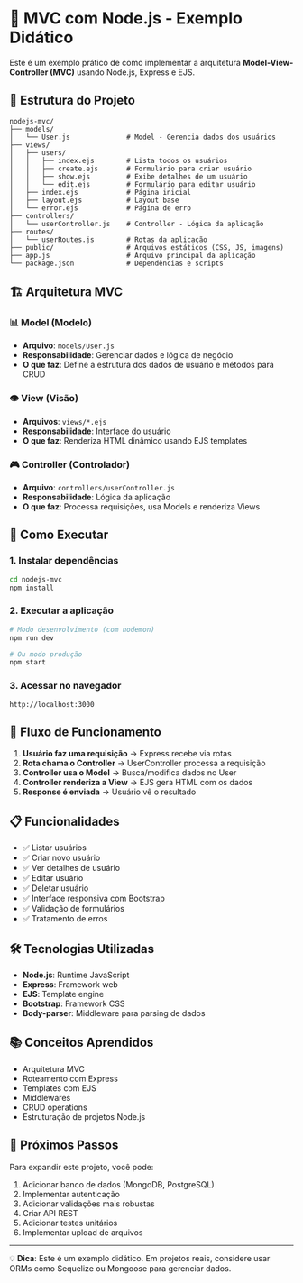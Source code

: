 # 🚀 MVC com Node.js - Exemplo Didático

Este é um exemplo prático de como implementar a arquitetura **Model-View-Controller (MVC)** usando Node.js, Express e EJS.

## 📁 Estrutura do Projeto

```
nodejs-mvc/
├── models/
│   └── User.js              # Model - Gerencia dados dos usuários
├── views/
│   ├── users/
│   │   ├── index.ejs        # Lista todos os usuários
│   │   ├── create.ejs       # Formulário para criar usuário
│   │   ├── show.ejs         # Exibe detalhes de um usuário
│   │   └── edit.ejs         # Formulário para editar usuário
│   ├── index.ejs            # Página inicial
│   ├── layout.ejs           # Layout base
│   └── error.ejs            # Página de erro
├── controllers/
│   └── userController.js    # Controller - Lógica da aplicação
├── routes/
│   └── userRoutes.js        # Rotas da aplicação
├── public/                  # Arquivos estáticos (CSS, JS, imagens)
├── app.js                   # Arquivo principal da aplicação
└── package.json             # Dependências e scripts
```

## 🏗️ Arquitetura MVC

### 📊 Model (Modelo)
- **Arquivo**: `models/User.js`
- **Responsabilidade**: Gerenciar dados e lógica de negócio
- **O que faz**: Define a estrutura dos dados de usuário e métodos para CRUD

### 👁️ View (Visão)
- **Arquivos**: `views/*.ejs`
- **Responsabilidade**: Interface do usuário
- **O que faz**: Renderiza HTML dinâmico usando EJS templates

### 🎮 Controller (Controlador)
- **Arquivo**: `controllers/userController.js`
- **Responsabilidade**: Lógica da aplicação
- **O que faz**: Processa requisições, usa Models e renderiza Views

## 🚀 Como Executar

### 1. Instalar dependências
```bash
cd nodejs-mvc
npm install
```

### 2. Executar a aplicação
```bash
# Modo desenvolvimento (com nodemon)
npm run dev

# Ou modo produção
npm start
```

### 3. Acessar no navegador
```
http://localhost:3000
```

## 🔄 Fluxo de Funcionamento

1. **Usuário faz uma requisição** → Express recebe via rotas
2. **Rota chama o Controller** → UserController processa a requisição
3. **Controller usa o Model** → Busca/modifica dados no User
4. **Controller renderiza a View** → EJS gera HTML com os dados
5. **Response é enviada** → Usuário vê o resultado

## 📋 Funcionalidades

- ✅ Listar usuários
- ✅ Criar novo usuário
- ✅ Ver detalhes de usuário
- ✅ Editar usuário
- ✅ Deletar usuário
- ✅ Interface responsiva com Bootstrap
- ✅ Validação de formulários
- ✅ Tratamento de erros

## 🛠️ Tecnologias Utilizadas

- **Node.js**: Runtime JavaScript
- **Express**: Framework web
- **EJS**: Template engine
- **Bootstrap**: Framework CSS
- **Body-parser**: Middleware para parsing de dados

## 📚 Conceitos Aprendidos

- Arquitetura MVC
- Roteamento com Express
- Templates com EJS
- Middlewares
- CRUD operations
- Estruturação de projetos Node.js

## 🎯 Próximos Passos

Para expandir este projeto, você pode:

1. Adicionar banco de dados (MongoDB, PostgreSQL)
2. Implementar autenticação
3. Adicionar validações mais robustas
4. Criar API REST
5. Adicionar testes unitários
6. Implementar upload de arquivos

---

💡 **Dica**: Este é um exemplo didático. Em projetos reais, considere usar ORMs como Sequelize ou Mongoose para gerenciar dados.